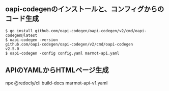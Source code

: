 
## oapi-codegenのインストールと、コンフィグからのコード生成

```
$ go install github.com/oapi-codegen/oapi-codegen/v2/cmd/oapi-codegen@latest
$ oapi-codegen -version
github.com/oapi-codegen/oapi-codegen/v2/cmd/oapi-codegen
v2.5.0
$ oapi-codegen -config config.yaml marmot-api.yaml 
```

## APIのYAMLからHTMLページ生成

npx @redocly/cli build-docs marmot-api-v1.yaml
